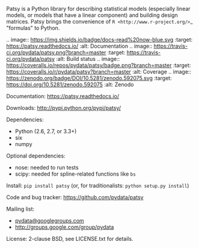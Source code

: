Patsy is a Python library for describing statistical models
(especially linear models, or models that have a linear component) and
building design matrices. Patsy brings the convenience of `R
<http://www.r-project.org/>`_ "formulas" to Python.

.. image:: https://img.shields.io/badge/docs-read%20now-blue.svg
   :target: https://patsy.readthedocs.io/
   :alt: Documentation
.. image:: https://travis-ci.org/pydata/patsy.png?branch=master
   :target: https://travis-ci.org/pydata/patsy
   :alt: Build status
.. image:: https://coveralls.io/repos/pydata/patsy/badge.png?branch=master
   :target: https://coveralls.io/r/pydata/patsy?branch=master
   :alt: Coverage
.. image:: https://zenodo.org/badge/DOI/10.5281/zenodo.592075.svg
   :target: https://doi.org/10.5281/zenodo.592075
   :alt: Zenodo

Documentation:
  https://patsy.readthedocs.io/

Downloads:
  http://pypi.python.org/pypi/patsy/

Dependencies:
  * Python (2.6, 2.7, or 3.3+)
  * six
  * numpy

Optional dependencies:
  * nose: needed to run tests
  * scipy: needed for spline-related functions like ``bs``

Install:
  ``pip install patsy`` (or, for traditionalists: ``python setup.py install``)

Code and bug tracker:
  https://github.com/pydata/patsy

Mailing list:
  * pydata@googlegroups.com
  * http://groups.google.com/group/pydata

License:
  2-clause BSD, see LICENSE.txt for details.
